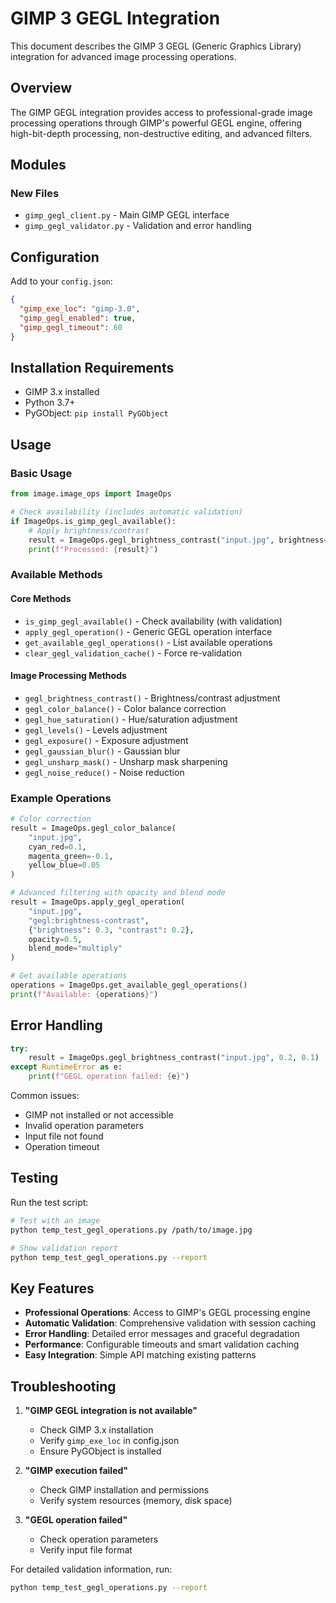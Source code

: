 # GIMP 3 GEGL Integration

This document describes the GIMP 3 GEGL (Generic Graphics Library) integration for advanced image processing operations.

## Overview

The GIMP GEGL integration provides access to professional-grade image processing operations through GIMP's powerful GEGL engine, offering high-bit-depth processing, non-destructive editing, and advanced filters.

## Modules

### New Files
- `gimp_gegl_client.py` - Main GIMP GEGL interface
- `gimp_gegl_validator.py` - Validation and error handling

## Configuration

Add to your `config.json`:

```json
{
  "gimp_exe_loc": "gimp-3.0",
  "gimp_gegl_enabled": true,
  "gimp_gegl_timeout": 60
}
```

## Installation Requirements

- GIMP 3.x installed
- Python 3.7+
- PyGObject: `pip install PyGObject`

## Usage

### Basic Usage

```python
from image.image_ops import ImageOps

# Check availability (includes automatic validation)
if ImageOps.is_gimp_gegl_available():
    # Apply brightness/contrast
    result = ImageOps.gegl_brightness_contrast("input.jpg", brightness=0.2, contrast=0.1)
    print(f"Processed: {result}")
```

### Available Methods

#### Core Methods
- `is_gimp_gegl_available()` - Check availability (with validation)
- `apply_gegl_operation()` - Generic GEGL operation interface
- `get_available_gegl_operations()` - List available operations
- `clear_gegl_validation_cache()` - Force re-validation

#### Image Processing Methods
- `gegl_brightness_contrast()` - Brightness/contrast adjustment
- `gegl_color_balance()` - Color balance correction
- `gegl_hue_saturation()` - Hue/saturation adjustment
- `gegl_levels()` - Levels adjustment
- `gegl_exposure()` - Exposure adjustment
- `gegl_gaussian_blur()` - Gaussian blur
- `gegl_unsharp_mask()` - Unsharp mask sharpening
- `gegl_noise_reduce()` - Noise reduction

### Example Operations

```python
# Color correction
result = ImageOps.gegl_color_balance(
    "input.jpg",
    cyan_red=0.1,
    magenta_green=-0.1,
    yellow_blue=0.05
)

# Advanced filtering with opacity and blend mode
result = ImageOps.apply_gegl_operation(
    "input.jpg",
    "gegl:brightness-contrast",
    {"brightness": 0.3, "contrast": 0.2},
    opacity=0.5,
    blend_mode="multiply"
)

# Get available operations
operations = ImageOps.get_available_gegl_operations()
print(f"Available: {operations}")
```

## Error Handling

```python
try:
    result = ImageOps.gegl_brightness_contrast("input.jpg", 0.2, 0.1)
except RuntimeError as e:
    print(f"GEGL operation failed: {e}")
```

Common issues:
- GIMP not installed or not accessible
- Invalid operation parameters
- Input file not found
- Operation timeout

## Testing

Run the test script:

```bash
# Test with an image
python temp_test_gegl_operations.py /path/to/image.jpg

# Show validation report
python temp_test_gegl_operations.py --report
```

## Key Features

- **Professional Operations**: Access to GIMP's GEGL processing engine
- **Automatic Validation**: Comprehensive validation with session caching
- **Error Handling**: Detailed error messages and graceful degradation
- **Performance**: Configurable timeouts and smart validation caching
- **Easy Integration**: Simple API matching existing patterns

## Troubleshooting

1. **"GIMP GEGL integration is not available"**
   - Check GIMP 3.x installation
   - Verify `gimp_exe_loc` in config.json
   - Ensure PyGObject is installed

2. **"GIMP execution failed"**
   - Check GIMP installation and permissions
   - Verify system resources (memory, disk space)

3. **"GEGL operation failed"**
   - Check operation parameters
   - Verify input file format

For detailed validation information, run:
```bash
python temp_test_gegl_operations.py --report
```
